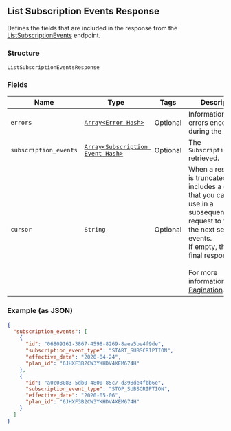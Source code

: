 ## List Subscription Events Response

Defines the fields that are included in the response from the
[ListSubscriptionEvents](#endpoint-subscriptions-listsubscriptionevents)
endpoint.

### Structure

`ListSubscriptionEventsResponse`

### Fields

| Name | Type | Tags | Description |
|  --- | --- | --- | --- |
| `errors` | [`Array<Error Hash>`](/doc/models/error.md) | Optional | Information about errors encountered during the request. |
| `subscription_events` | [`Array<Subscription Event Hash>`](/doc/models/subscription-event.md) | Optional | The `SubscriptionEvents` retrieved. |
| `cursor` | `String` | Optional | When a response is truncated, it includes a cursor that you can <br>use in a subsequent request to fetch the next set of events. <br>If empty, this is the final response.<br><br>For more information, see [Pagination](https://developer.squareup.com/docs/docs/working-with-apis/pagination). |

### Example (as JSON)

```json
{
  "subscription_events": [
    {
      "id": "06809161-3867-4598-8269-8aea5be4f9de",
      "subscription_event_type": "START_SUBSCRIPTION",
      "effective_date": "2020-04-24",
      "plan_id": "6JHXF3B2CW3YKHDV4XEM674H"
    },
    {
      "id": "a0c08083-5db0-4800-85c7-d398de4fbb6e",
      "subscription_event_type": "STOP_SUBSCRIPTION",
      "effective_date": "2020-05-06",
      "plan_id": "6JHXF3B2CW3YKHDV4XEM674H"
    }
  ]
}
```

